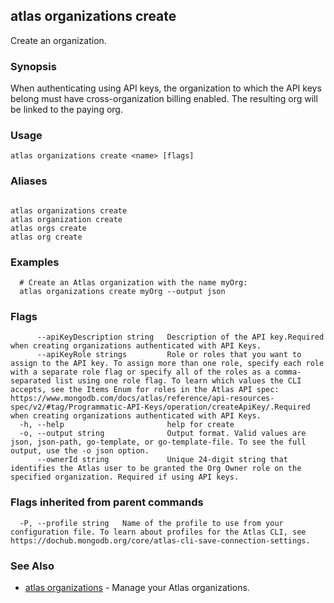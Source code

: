 ## atlas organizations create

Create an organization.


### Synopsis

When authenticating using API keys, the organization to which the API keys belong must have cross-organization billing enabled. The resulting org will be linked to the paying org.


### Usage
```
atlas organizations create <name> [flags]
```

### Aliases
```

atlas organizations create
atlas organization create
atlas orgs create
atlas org create
```

### Examples

```
  # Create an Atlas organization with the name myOrg:
  atlas organizations create myOrg --output json
```


### Flags

```
      --apiKeyDescription string   Description of the API key.Required when creating organizations authenticated with API Keys.
      --apiKeyRole strings         Role or roles that you want to assign to the API key. To assign more than one role, specify each role with a separate role flag or specify all of the roles as a comma-separated list using one role flag. To learn which values the CLI accepts, see the Items Enum for roles in the Atlas API spec: https://www.mongodb.com/docs/atlas/reference/api-resources-spec/v2/#tag/Programmatic-API-Keys/operation/createApiKey/.Required when creating organizations authenticated with API Keys.
  -h, --help                       help for create
  -o, --output string              Output format. Valid values are json, json-path, go-template, or go-template-file. To see the full output, use the -o json option.
      --ownerId string             Unique 24-digit string that identifies the Atlas user to be granted the Org Owner role on the specified organization. Required if using API keys.

```


### Flags inherited from parent commands

```
  -P, --profile string   Name of the profile to use from your configuration file. To learn about profiles for the Atlas CLI, see https://dochub.mongodb.org/core/atlas-cli-save-connection-settings.

```

### See Also


* [atlas organizations](atlas_organizations.md)	- Manage your Atlas organizations.



